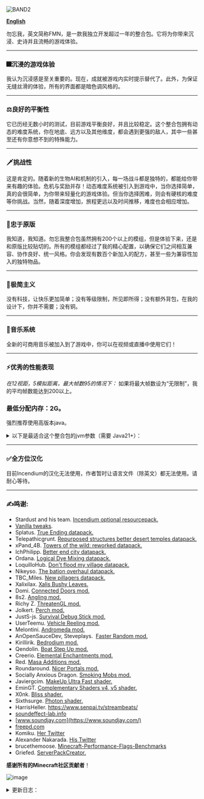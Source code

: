 
![BAND2](https://github.com/Rad586/Forget-Me-Not/assets/99306685/4bf45780-aa77-40ee-a769-95897a52e8e5)

[**English**](./README.md)

勿忘我，英文简称FMN，是一款我独立开发超过一年的整合包。它将为你带来沉浸、史诗并且流畅的游戏体验。

***
### **🎆沉浸的游戏体验**
我认为沉浸感是至关重要的。现在，成就被游戏内实时提示替代了。此外，为保证无缝丝滑的体验，所有的界面都是暗色调风格的。

***
### **⚖良好的平衡性**
它已历经无数小时的测试，目前游戏平衡良好，并且比较稳定。这个整合包拥有动态的难度系统，你在地底、远方以及其他维度，都会遇到更强的敌人，其中一些甚至还有你意想不到的特殊能力。

***
### **🗡挑战性**
这是肯定的。随着新的生物AI和机制的引入，每一场战斗都是独特的，都能给你带来有趣的体验。危机与奖励并存！动态难度系统被引入到游戏中，当你选择简单，真的会很简单，为你带来轻量化的游戏体验。但当你选择困难，则会有硬核的难度等你挑战。当然，随着深度增加，旅程更远以及时间推移，难度也会相应增加。

***
### **🌿忠于原版**
我知道，我知道。勿忘我整合包虽然拥有200个以上的模组，但是体验下来，还是和原版比较贴切的。所有的模组都经过了我的精心配置，以确保它们之间相互兼容、协作良好、统一风格。你会发现有数百个新加入的配方，甚至一些为兼容性加入的独特物品。

***
### **🎨极简主义**
没有科技，让快乐更加简单；没有等级限制，所见即所得；没有额外背包，在我的设计下，你并不需要；没有铜。

***
### **🎵音乐系统**
全新的可商用音乐被加入到了游戏中，你可以在视频或直播中使用它们！

***
### **⚡优秀的性能表现**
_在12视距，5模拟距离，最大帧数95的情况下：_
如果将最大帧数设为“无限制”，我的平均帧数能达到200以上。

### **最低分配内存：2G。**

强烈推荐使用高版本java。
<details>
<summary>以下是最适合这个整合包的jvm参数（需要 Java21+）：</summary>
**默认分配6G，你可以根据需要自行修改xms和xmx的数值**。

`-Xms6G -Xmx6G -XX:+UnlockExperimentalVMOptions -XX:+UseShenandoahGC -XX:AllocatePrefetchStyle=1 -XX:ShenandoahGuaranteedGCInterval=1000000 -XX:+SegmentedCodeCache -XX:ReservedCodeCacheSize=188m -XX:NonProfiledCodeHeapSize=80m -XX:ProfiledCodeHeapSize=96m -XX:NonNMethodCodeHeapSize=12m -XX:MetaspaceSize=320m -XX:+AlwaysActAsServerClassMachine -XX:+AlwaysPreTouch -XX:+PerfDisableSharedMem -XX:+UseNUMA -XX:+UseNewLongLShift -XX:+UseVectorCmov -XX:+UseFastStosb -XX:-DontCompileHugeMethods -XX:+UseCompressedOops -XX:+UseCompressedClassPointers -XX:+UseLargePages -XX:+UseFastUnorderedTimeStamps -XX:+UseCriticalJavaThreadPriority`
</details>

***
### **✅全方位汉化**
目前Incendium的汉化无法使用，作者暂时让语言文件（除英文）都无法使用。请耐心等待。

***
### **✍鸣谢**: 
* Stardust and his team. [Incendium optional resourcepack.](https://modrinth.com/resourcepack/incendium-optional-resourcepack)
* [Vanilla tweaks](https://vanillatweaks.net/). 
* Splatus. [True Ending datapack.](https://modrinth.com/datapack/true-ending)
* Telepathicgrunt. [Repurposed structures better desert temples datapack.](https://modrinth.com/datapack/repurposed-structures-better-desert-temples-compat)
* xPand_4B. [Towers of the wild: reworked datapack.](https://modrinth.com/datapack/towers-of-the-wild-reworked)
* IchPhilipp. [Better end city datapack.](https://www.planetminecraft.com/data-pack/better-end-city-by-ichphilipp/)
* Ordana. [Logical Dye Mixing datapack.](https://modrinth.com/datapack/logical-dye-mixing)
* LoquilloHub. [Don't flood my village datapack.](https://modrinth.com/datapack/dfmv)
* Nikeyso. [The bation overhaul datapack.](https://modrinth.com/datapack/the-bastion-overhaul)
* TBC_Miles. [New pillagers datapack.](https://www.planetminecraft.com/data-pack/new-pillagers-better-structures/)
* Xalixilax. [Xalis Bushy Leaves.](https://modrinth.com/resourcepack/xalis-bushy-leaves)
* Domi. [Connected Doors mod.](https://modrinth.com/mod/connected-doors)
* 8s2. [Angling mod.](https://modrinth.com/mod/angling)
* Richy Z. [ThreatenGL mod.](https://github.com/Numelon-Softworks/ThreatenGL)
* Jolkert. [Perch mod. ](https://modrinth.com/mod/perch/version/1.0.0-1.19.2)
* JustS-js. [Survival Debug Stick mod.](https://modrinth.com/mod/survival-debug-stick)
* UserTeemu. [Vehicle Reeling mod.](https://modrinth.com/mod/vehicle-reeling/versions)
* Melontini. [Andromeda mod.](https://modrinth.com/mod/andromeda)
* AnOpenSauceDev, Steveplays.  [Faster Random mod.](https://modrinth.com/mod/faster-random)
* Kirillirik. [Bedrodium mod.](https://modrinth.com/mod/bedrodium)
* Qendolin. [Boat Step Up mod.](https://modrinth.com/mod/boatstepup)
* Creerio. [Elemental Enchantments mod.](https://modrinth.com/mod/elemental-enchantments)
* Red. [Masa Additions mod.](https://modrinth.com/mod/masaadditions)
* Roundaround. [Nicer Portals mod.](https://modrinth.com/mod/nicer-portals)
* Socially Anxious Dragon. [Smoking Mobs mod.](https://modrinth.com/mod/smoking_mobs)
* Javiergcim. [MakeUp Ultra Fast shader.](https://modrinth.com/shader/makeup-ultra-fast-shaders)
* EminGT. [Complementary Shaders v4, v5 shader.](https://modrinth.com/shader/complementary-unbound)
* X0nk. [Bliss shader.](https://modrinth.com/shader/bliss-shader)
* Sixthsurge. [Photon shader.](https://github.com/sixthsurge/photon?tab=MIT-1-ov-file)
* HarrisHeller. https://www.senpai.tv/streambeats/
* [soundeffect-lab.info](https://soundeffect-lab.info/)
* [www.soundjay.com](https://www.soundjay.com/)
* [freepd.com](https://freepd.com/)
* Komiku. [Her Twitter](https://twitter.com/RrrrroseAzerty)
* Alexander Nakarada. [His Twitter](https://twitter.com/thenakarada)
* brucethemoose. [Minecraft-Performance-Flags-Benchmarks](https://github.com/brucethemoose/Minecraft-Performance-Flags-Benchmarks)
* Griefed. [ServerPackCreator.](https://serverpackcreator.de/#/)

**感谢所有的Minecraft社区贡献者**！

![image](https://github.com/Rad586/Forget-Me-Not/assets/99306685/899561d2-07aa-4f2c-b20b-2034f9f81c56)

<details>
<summary>更新日志：</summary>


## **2.9.0hf2**
  - 修复了魔法的伤害计算（kjs）。
  - 修复了半心保护特性（kjs）。
  - 修复了放生鱼特性（kjs）。
  - 修复了节流函数被时间命令扰乱的问题（kjs）。
  - 提升了敌对生物的生成时间间隔。
  - 新增了 Better Block Sounds。

## **2.9.0hf**
  - 修复了怪物骑士的骑士生成（kjs）。
  - 进化后的怪物会保留其主手武器，并且能用弓了（kjs）。
  - 删除了 Auditory，因为它会导致崩溃。

## **2.9.0**
  - 借由原版的附魔书实现了魔法系统（kjs）。手持附魔书右键，消耗经验，释放魔法！
  - 新增了流星特性（kjs）。流星会在晚上小概率生成，它们从天而降，在落地时，会生成矿物，但也有可能会带来一些小麻烦。
  - 修复并改进了温度系统（kjs）。
  - 修复了血月事件的超时设计（kjs）。
  - 优化了实体生成尝试。
  - 优化了实体受伤/死亡/生成的脚本（kjs）。
  - 末影龙被击杀后，可能生成骑着其他怪物的怪物（kjs）！
  - 玩家死亡时，会吸引附近怪物到你的死亡点守尸（kjs）。
  - 投掷物的动量现在与投掷者的动量挂钩（kjs）. 灵感来自 1.21。
  - 暂时移除了“移动矿石”特性（kjs），因为 bug 有点多。
  - 用更聪明的办法实现了“末影之眼发光”特性（kjs）。
  - 修复了虫子的材质。
  - 大幅延长了提示的显示时间（kjs）。
  - 为橡树树苗增加了提示。
  - 新增了 EntityJS 及其前置。
  - 更新了 ImmediatelyFast。
  - 更新了 Servercore。
  - 更新了 ThreatenGL。
  - 更新了 EMI。

## **2.8.0 hf**
  - 禁用了树叶的随机刻（kjs）。不影响树叶腐烂。
  - 现在更多生物可以用拴绳拴住了。新增了 fish on a leash 模组。
  - 门现在能造成更多击退、
  - 被蠹虫击中将对你的主手物品造成损伤（kjs）。
  - 骷髅不再以岩浆怪为目标。
  - 苔藓地毯现在可以被其他方块替代。
  - 用户交互截面尺寸默认为 4，因为设计如此。

## **2.8.0**
  - 新增群系温度系统（kjs），当然也包括下界群系。
  - 怪物现在能通过击杀史莱姆/岩浆怪/村民/玩家来进化自身（kjs）。
  - 地下可能生成会移动的“矿石”（kjs）！
  - 用更加性能友好的方式实现了部分建筑的挖掘疲劳效果（kjs）.
  - 感谢 epic dungeons 模组带来的新地牢！
  - 新附魔：深渊诅咒（kjs）！它将根据你护甲上的诅咒种类提升伤害！
  - 发射器可以使用末影珍珠了（kjs）.
  - 感谢新版 andromeda 模组带来的工具提示动画！
  - 修复了 takes a pillage 相关崩溃。
  - 禁用了峡谷生成。
  - 降低了美西螈生成率，提升性能。
  - 用钗的灾厄村民现在只能固定格挡 7 点伤害。
  - 让所有自定义的“非常稀有”等级的附魔无法交易获取（kjs）。
  - 食用发光浆果能够触发发光受击效果了（kjs）。
  - 现在连锁闪电附魔与横扫之刃不兼容了（kjs）。
  - 修复了洞穴中生成猪的问题（拼写错误导致）。
  - 提升了深板岩钻石矿可能的额外掉落量。
  - 将常量声明移动到了对应的模块里（kjs）。
  - 恢复了长按攻击设定。
  - 把洞穴迷雾的颜色改成了黑色。
  - 新增了 waxable coral。
  - 更新了 e4mc。
  - 更新了 faster random。
  - 更新了 emi。

## **2.7.1**
  - 新增了 threadengl，见 2.7.0。
  - 修复了地下城装备附魔的崩溃。
  - 用 this is what u need 替代了 show me what you got，预防可能的崩溃。
  - 修复了轮子配方。
  - 实现了 up we go 模组的内容，烟花现在能给实体提供升力了（kjs）。
  - 改变了高亮流浪商人的方式(kjs).
  - 优化了 kjs 代码里的代码生成。
  - 新增了 beautiful tnts。
  - 更新了 bad optimizations。
  - 更新了 immediately fast。
  - 更新了 furnace boost。
  - 更新了 appleskin。
  - 更新了 farmers delight。
  - 更新了 servercore。
  - 更新了 fabric language kotlin。
  - 更新了 boat break fix。
  - 更新了 emi。

## **2.7.0**
  - 酿造系统大升级！新增了66种药水及其合成配方（kjs）！小心，女巫也可能会投掷这些新药水！（kjs）!
  - 更多，更多附魔！新增了28个新附魔（kjs）！有的诅咒有时能发挥正面作用。
  - 劫掠者，卫道士，猪灵，猪灵蛮兵现在能使用不同武器，发挥其特长了（kjs）！
  - （还没有加，cf不通过）新增了 threatengl，为客户端带来了帧数的飞跃。
  - 感谢 options profile 模组带来的配置预设功能！
  - 重构了两次 js 代码，现在性能比以前还要更好（kjs）。
  - 重新构想并改进了战斗体验。现在你的攻击速度更快（牺牲了一些攻击力），并且能够无前摇地造成伤害。此外，你不再能“长按攻击”了。
  - 新增了 icterine。尽管我禁用了几乎全部成就，仍然留下了一些来保证 incendium 正常运作。
  - 新增了 geckolib armor compat。我也不懂这个能不能提升性能...
  - 回调了 tectonic 的地形高度修改。
  - 新物品：免死金牌（kjs）！这是一个下界版的不死图腾。你可以用金块合成它！
  - 不是新武器（上次忘说了）：吹雪！这是一把武士刀，可以通过潜行、疾跑、空中三种状态，组合剑技！由流浪者掉落。
  - 新武器：流火！这是一把杖形武器，能够生成并号令火球，发动致命的攻击！潜行右键可以将小火球合并，召唤大火球攻击敌人；普通右键可以号令单个火球攻击敌人！由尸壳掉落。
  - 新物品：恶魔之心！它能够复活你...吗？由凋灵骷髅或凋灵掉落！
  - 修复了原版 bug：现在末地→主世界的传送不会重置除了末地环境效果的药水效果了（kjs）。
  - 修复了原版 bug：玩家重新连接不会再重置药水效果的倍率了（kjs）。
  - 尝试修复了玩家血量为 NaN 的 bug（kjs）。
  - 不知道谁忘记给黄金钥匙和虚空钥匙加配方了。我保证它们现在能合成了。
  - 用 andromeda 里的神秘袋代替了神秘包裹。现在它可以到处丢了。
  - 用 andromeda 的解除骑乘特性代替了 kjs 里的实现。
  - 实现了一些苦力怕机制（kjs）, 开启了生物破坏游戏规则，移除了 health blast。
  - 用普通骷髅头颅替换了下界哨站的凋零骷髅头颅。
  - 重新配置了 terralith 的地下建筑的战利品表，顺手干掉了铜矿。
  - 溺尸可以在洞穴的水坑里生成了。
  - 你有可能遭遇幻术师伪装的劫掠者！这个劫掠者有点可疑（kjs）...
  - 每击杀玩家三次，末影龙都会恢复其最大生命值的50%。末影龙，我是来谈条件的...等等，啥？！
  - 将末影龙的伤害提升了约30%，桀桀桀~
  - 被末影龙击杀将减少你总计1点生命上限（kjs）。
  - 修复了末影龙最后一击时血量为 null 的问题（kjs）。
  - 末影之眼在掉落时会发光了(kjs)。
  - 移除了 无史莱姆块摔落伤害特性（kjs）。
  - 实现了物品掉落的腾空效果，移除了 droplight 及其附属（kjs）。
  - 更新了汉化。
  - 把 options.txt 移动到了 kubejs/config 文件夹里，防止覆盖用户配置（kjs）。
  - 现在红色下界砖及其变种将掉落普通下界砖，除非用精准采集。
  - 如果掉落虚空，你将会以6颗心为代价，传送回地表。
  - 通过预加载下界和末地，防止了首次进入的卡顿（kjs）。
  - 你现在不会出生在山地了。
  - 移除了 entity culling。
  - 移除了 nullscape。
  - 移除了 spoorn bounty mobs。
  - 移除了 spark。我也不知道自己为什么会忘记删...
  - 移除了 arrow entity loop drop。
  - 移除了 remove kjs default lang。
  - 新增了 morejs。
  - 新增了 stoneworks。
  - 新增了 texels paintings。
  - 新增了 show me what you got。
  - 重新加入了 fuel info。
  - 更新了 modernfix。
  - 更新了 immediately fast。
  - 更新了 faster random。
  - 更新了 bad optimizations。
  - 更新了 kubejs。
  - 更新了 emi。
  - 更新了 fancy menu。
  - 更新了 fabrication。

## **2.5.0**
  - 感谢 mobtimizations 带来的生物 AI 优化！
  - 感谢 nullscape 带来的末地群系更新！此外，优化了末地重力的实现（kjs）！
  - 优化了世界生成。一开始可能有点小卡（因为加载太快了），但很快会恢复正常。将区块构建线程限制至 2，减少了卡顿。简而言之：更少的群系细节，更快的世界生成。
  - 更新了 faster random。世界生成应该会快很多。旧存档的世界生成可能会有一些不连续。
  - 重写了脚本。有的运行速度得到了飞跃，有的可读性大大提升（kjs）。
  - 革新了附魔系统。铁砧的等级上限被锁定在了 50，但你不会再获得诅咒惩罚了。
  - 更广阔的地貌！
  - Progressive bosses 的功能已经被 be style wither 和 true ending 取代了。享受头目战吧！
  - 现在你可以切换开关自动拾取功能了！功能虽小，但大大提升了实用性。
  - 对一些群系的地物进行了去重，现在世界生成会更快更连续。
  - 修复了末地→主世界的传送触发死亡惩罚机制的问题（kjs）。
  - 特定怪物的攻击可能给予你负面效果！现在这些生物更有“个性”了！
  - 修复了时间命令扰乱血月事件的问题（kjs）。
  - 有发光效果时，受击将使吸引周围怪物的仇恨（kjs）。
  - 减少了破碎的热带草原和黑森林群系生成时造成的卡顿。
  - 用 async locator 代替了 structure essentials。
  - 优化了 servercore 的配置文件，减少了卡顿。
  - 稍微优化了猪灵的 AI。
  - 苦力怕在爆炸时可能产生药水效果云（kjs）。
  - 灾厄村民现在可能射击烟花火箭，甚至吹奏他们的山羊角（kjs）！
  - 感谢 flower patch 使花朵能像蜡烛一样放置！此外，这些花丛能够在世界中生成！
  - 感谢 swampier swamps 带来的更好的沼泽！此外，就像新版本的游戏那样，能发射带毒箭矢的骷髅也会在沼泽中生成！
  - 现在整合包不与小地图类模组冲突了（kjs）。
  - 感谢 totw modded 和我自己带来的指路石高塔变种！我懒得把我做的变种单独发一个数据包，你可以随便用就是了。
  - 感谢 hopo better ruined portals 带来的新结构！有一些结构本来是生成在地下的，但我把他们整上来了。此外，我还对它们做了一些平衡性调整。
  - 新的交通方式：拉车！你可以自己拉，也可以用马来拉！
  - 新的交通方式：滑翔之羽（kjs）！它将为你带来短暂的滑翔能力！
  - 现在你无法破坏被守护的容器了（但你仍然可以炸开，或用漏斗偷掉）。
  - 你现在无法在水中使用末影珍珠了（kjs）！
  - 鹦鹉现在不会在你跳跃时下肩！此外，如果你肩上有鹦鹉，你不会再受到摔落伤害（kjs）！新增了 perge 模组。
  - 现在你可以在生存模式合成并使用调试棒了（功能有限）！新增了 survival debug stick 模组。
  - 感谢群星模组带来的微存储功能！现在你可以像老版本那样，在合成栏存放物品！
  - 感谢 backported wolves 为我们带来新版本的变种狼！
  - 现在你最多同时拥有三只狼（kjs）。
  - 用于击杀生物的箭矢将会掉落自身。新增了 arrow entity loot drop 模组。
  - 传送门遗迹的箱子有小概率生成被诅咒的盔甲！小心，这些“生物”（或者说盔甲？）来自下界，能够破坏方块！
  - 现在你能够在无支撑方块的情况下放置梯子！新增了 lengthy ladders 模组。
  - 现在你可以通过潜行来伤害村民警卫。此外，攻击铁傀儡和村民需要潜行了（kjs）。
  - 新增了 vehicle reeling 模组。
  - 通过某种天才的方式实现了火把附火攻击。移除了 torch hit。
  - 修复了宠物驯服后生命不满的问题（kjs）。
  - 修复了 living things 模组的战利品表。
  - 修复了苦力怕爆炸给予无限假虚弱效果的问题（kjs）。
  - 船或矿车内的生物受到玩家攻击时会下船（kjs）。
  - 水下受击将降低玩家氧气值（kjs）。
  - 每 6 天，玩家都可以豁免一次致命伤害（kjs）。
  - 被驯服的实体现在不会死于“部分”伤害（kjs）。
  - 现在村民交易不会重置了，但注意，他们的交易不会随工作站改变而重置！此外，平衡了村民交易。
  - 使用“对应”工具攻击铁傀儡或雪傀儡将造成额外伤害（kjs）。
  - 着火时举盾将减少其耐久（kjs）。
  - 禁用了高压苦力怕生成。
  - 消灭了悦灵（性能原因）。
  - 启用了群星模组的磁铁。
  - 现在玩家死亡掉落物不会消失了（kjs）。
  - 实现了手动下船（kjs）。 移除了 this boat is mine。
  - 实现了睡眠增益（kjs）。 移除了 bed benefits。
  - 将牛奶桶的最大堆叠数量设为了 4.
  - 现在史莱姆块将完全防止摔落伤害（kjs）!
  - 现在右键追溯指南针和钟会有提示了（kjs）。
  - 禁用了村民跟随绿宝石的特性（性能原因）。
  - 移除了 combat enchantments（性能原因）。
  - 一些动物不再会消失了，享受农耕吧！
  - 改变了一些结构的盐和散布类型。
  - 消灭了村民航船和灾厄村民的丛林哨站的铜。
  - 纠正了脚本中的拼写错误（“dialouge”）（kjs）。
  - 整理分类了服务端脚本（kjs）。
  - 为刷怪笼和调试棒添加了提示（kjs）。
  - 新增了 kubejs additions。
  - 其他我忘记或懒得列出的细节。
  - 移除了 environmental creepers，它的功能已经在 majrusz's difficulty 中实现了。
  - 移除了 dragon fight，它会在龙战中途导致崩溃。
  - 移除了 glow inc sac，它的功能已经在 unaverage tweaks 中实现了。
  - 移除了 custom speed，它偶尔会导致崩溃。
  - 更新了 tectonic。
  - 更新了 andromeda。
  - 更新了 unaverage tweaks。
  - 更新了 fabrication。
  - 更新了 modernfix。
  - 更新了 immediately fast。
  - 更新了 bad optimizations。
  - 更新了 emi x2。
  - 更新了 fancymenu x3。
  - 更新了前置：fabric language kotlin, architectury, cupboard, konkrete 和 rhino。
  - 更新了 fabric loader。

## **2.3.0**
  - 怪物们的反击！掠夺者现在可能使用一次性的烟花攻击；怪物们可能成群出现；苦力怕拥有一定的爆炸抗性并可能携带负面效果；唤魔者可能使用他们的不死图腾；如果你击杀太多亡灵生物，怪物军团将会为它们报仇；击杀末影龙后，部分怪物将更加难缠。加入了 majruszs difficulty。
  - 很多很多方块现在拥有“粗糙度”和“弹性”的设定，虽然这项改变很难察觉，但能让你的探索更加有趣！
  - 感谢 majruszs enchantments 带来的新附魔！
  - 通过 kubejs 实现了“有限的生命”的特性。移除了 limited lives。
  - 修复了与超级血月相关的东西。
  - 抹除了发光鱿鱼。用荧石粉，而不是发光墨囊！
  - 现在会有更多与下界合金相关的东西出现在下界的宝箱里。
  - 削弱了龙装备。
  - 禁用了灵魂吞噬者以及爆炸附魔。
  - 为豹猫，青蛙，悦灵，蜜蜂和狐狸新增了战利品。
  - 略微提升了宝箱怪的出现概率。
  - 新增了游戏载入界面的转场效果。
  - 为铁砧的小提示添加了文字描述。
  - 为首次击杀铁傀儡，以及左键指路石新增了提示。
  - 禁用了劫掠兽死亡动画（兼容性原因）。
  - 修复了试验假人物品名未翻译的问题。
  - 更新了 modernfix。
  - 更新了 emi。
  - 更新了 fancymenu x2。
  - 更新了 fmndis。

## **2.2.1**
//一些关键的修复。
  - 修复了一个与 takes a pillage 相关的崩溃。
  - 服务端现在能正常使用了。
  - 修复了与 end island enderman 相关的格式错误。
  - 一些减少卡顿的优化。
  - 重新加入了 bad optimizations。
  - 略微优化了启动时脚本。
  - 修复了游戏不使用系统语言的问题。
  - 更新了 fancymenu，应该修复了很多小的UI问题，同时更新了所有自定义UI来适应新版本。
  - 改变了物品拾取提示的触发条件。
  - 禁用了玻璃瓶投掷。
  - 加入了 seamless loading screen。
  - 为首个被破坏的木头加入了提示。
  - 暂时移除了 progressive bosses（兼容原因）。
  - 重新加入了 universal enchants。
  - 禁用了蜘蛛护甲套装。
  - 减少了树叶掉落物。
  - 死亡掉落物品现在会发光。
  - 移除了 custom splash screen。
  - 移除了 remove reload screen。

## **2.2.0**
//最后，高速区块加载与稳定高帧达成了和解。
  - 修复了一个与地下城护甲相关的崩溃。
  - 修复了一个与村民交易配置相关的崩溃。
  - 提升了区块加载速度。
  - 为了更高的效率，用 stutter fix 取代了 smooth boot。
  - 脚本优化。
  - 为了更好的性能，禁用了树叶缓速。
  - 移除了 FMNS（泰拉瑞亚史莱姆）。我受不了那些古怪的碰撞箱了。
  - 为了更好的性能，禁用了水中气泡柱和熔岩飞溅效果。
  - 引入了等级来削弱经验修补附魔。
  - 提升了困难难度下，僵尸与骷髅的伤害，以及苦力怕的生命值。
  - 降低了在小型飞艇中获得钻石的概率。
  - 减少了制作追溯珍珠所需的末影珍珠。
  - 僵尸村民得到了强化。
  - 现在你能够用滚轮选定收纳袋的物品了。新增了 bundle scroll。
  - 你现在能够将鱼放回水中了！
  - 改进了山脉生成！更新了 tectonic。
  - 加入了提示音，以及载入提示。
  - 改变了大型建筑的密码值和异种建筑间隔，它们现在（应该）不会和中型建筑生成在一块了。
  - 加入了 presence footsteps。禁用了 auditory 的方块音效。挺酷的。
  - 副手位盾牌在不使用时将自动隐藏。加入了 shield disruptor。
  - 改进了前进（或后退）和跳跃镜头。加入了 camera overhaul。
  - 改变了追溯指南针的给予时机。
  - 修复了工具的选择与使用音效。
  - 改进了穿刺附魔的描述。
  - 修复了箱子提示。
  - 为红石矿石和火把新增了提示。
  - 移除了水下粒子。
  - 提升了雨的透明度。
  - 为了兼容性，移除了 universal enchants。
  - 为了更好的性能，用 wolves with armor 替代了 armorful。
  - 为了更好的性能，移除了 tumbleweed。
  - 不会有怪物生成在空岛上了。享受风景吧。
  - 移除了 mes。
  - 移除了 fish on leash。
  - 更新了 emi x2。
  - 更新了 fabrication。
  - 更新了 harvest with ease。
  - 更新了 enchant tweaker。

## **2.1.2**
  - 为环境音效添加了音调变种！ 
  - 新的灾厄村民！加入了 takes a pillage。
  - 大改了追溯珍珠，现在它用起来舒服多了。
  - 更好的末地龙战！加入了 true ending 数据包。
  - 革新了饥饿值生命回复系统，就和 combat test 里的一样！加入了 good oi' regen。
  - 新的海上结构供你探索！加入了 dungeons arise seven seas。
  - 末地建筑现在不会再生成在主岛上了。
  - 在脚本中用玩家进度代替了持久数据，应该能避免死亡重置的问题了。
  - 袭击中的灾厄村民可能会穿着护甲。用 armorful 代替了 wolves with armor。
  - 新的史莱姆机制与动画。加入了 luna slimes。
  - 禁用了紫水晶生长。紫水晶应该是稀缺资源，而不是可大量刷取的玩意儿。
  - 修复了玩家的起始脚本在服务端运行的问题。
  - 移除了铁傀儡和狼的自然回血。
  - 写了个玩家进度清除器，防止玩家数据里存太多东西。
  - 再也不用担心一次破坏太多方块！加入了 relaxed instabreak，当然还有关于它的小贴士。
  - 20 以上的生命值现在合到一条展示。加入了 colorful hearts。
  - 加入了风滚草！
  - 加入了新的末地结构。
  - 把自定义村民交易带回来了。
  - 降低了袭击者的跟随半径。
  - 大幅减少了箱子中出现的石英。
  - 更好的史莱姆攻击效果。
  - 修复了关于末影龙的提示。
  - 新增了：黑曜石、草、马、羊驼、狼和紫水晶母岩的提示。
  - 物理模组的彩蛋特性现在已经无法触发了。很多人误触按键，按钮乱飞，现在再也不会了。
  - 你不会再出生在海洋群系中了。
  - 禁用了一些环境音效，还有守卫者的诅咒音效（很吵）。
  - 加入了 bad optimizations，应该能带来一些性能提升。
  - 加入了 unaverage tweaks。
  - 加入了随机化默认烟花。新年快乐！
  - 更新了 andromeda x2。
  - 更新了 modernfix x2。
  - 更新了 emi。
  - 更新了 fabrication x3。
  - 更新了 go fish。
  - 移除了 piglin safety（功能重复）。
  - 移除了 better hidden chat（不再需要）。
  - 移除了 eldritch mobs（导致 bug）。
  - 移除了 spark，这个模组仅用于测试。

## **2.1.1**
  - 修复了船和矿车无法使用的问题。
  - 亡灵诅咒现在与黑暗诅咒不兼容。
  - 金钥匙可以被烧炼回收成金锭了。
  - 为金钥匙和兔子皮添加了游戏内提示。
  - 将工作台的工具提示换成了游戏内提示。

## **2.1.0**
  - 将指南替换为了游戏内的实时提示。
  - 通过 kubejs 实现了游戏后台的一堆东西。移除了 FTB 任务及其依赖。这花了一些时间，但值得。
  - 重新加入了原版音乐！一共 43 首！
  - 为锻造台、铁砧、工作台和祛魔台添加了提示按钮。
  - 修复了一处稀有的，因末影珍珠导致的崩溃。
  - 修复了一个经验复制手段。小心束魂附魔和绑定诅咒的组合！
  - 附近有怪物时，你无法打开箱子！但是你可以使用金钥匙强行打开它们。
  - 僵尸现在能够拾起或生成时自带物品并投掷它们！它们也许不太聪明，但总会有办法的。
  - 为工作台和附魔台添加了工具提示。
  - 降低了从猪灵蛮兵掉落特殊装备的概率。
  - 提高了骷髅的伤害。*狙击手就位*
  - 重新绘制了染料的贴图，现在看起来更贴合原版了。
  - 为难度选择界面添加了提示。
  - 为首次重生，首次破坏石头，首次破坏深层铁矿石，首次进食，首次拾起灵魂之星，首次攻击僵尸，首次攻击骷髅，首次攻击苦力怕，首次攻击史莱姆（或岩浆怪），首次攻击村民警卫等等事件添加了提示。在游戏里试试就知道了。
  - 恶魂死亡爆炸，同时配备了新的死亡动画。好玩，哈哈。
  - 大幅加强了成年僵尸村民，但小僵尸村民不会主动攻击你。此外，还降低了村民被感染为僵尸村民的概率。
  - 降低了守卫者移动速度。
  - 移除了高山群系中的部分地表铁矿石。
  - 修复了橡木船名字。世界上只有一种船。
  - 修复了物品展示框的显示问题。不知道为啥我把它关掉了。
  - 附魔金羽毛可能出现在高塔的箱子里了。
  - 降低了床的爆炸强度。
  - 削弱了手斧。
  - 移除了 llama steeds，它的功能在 tweakeroo 中已经被实现了。
  - 移除了失落城镇建筑的氧化铜装饰建筑。
  - 更新了 andromeda x2。
  - 更新了 waystone。
  - 更新了 fabricatio。
  - 更新了 fabric api。

## **2.0.0**
  - Boss 音乐和 credit 界面音乐回归！ 
  - 降低了末影龙自然回血以及龙息攻击频率。
  - 将进化附魔的等级上限设置为了Ⅱ。
  - 修复了下界合金巨锤和长枪的升级配方。
  - 修复了灵魂之星分解配方。
  - 再次消灭了最后的一点铜矿。
  - 降低了末地外岛变种末影人的追踪半径。
  - 更新了 MakeUp shader，不会在特定月相出现黑屏了。
  - 现在禁用了世界地图、小地图模组。很多人用它们传送作弊。
  - 一些游戏规则优化。
  - 更新了 recipe essentials。
  - 更新了 EMI x2。
  - 更新了 Harvest with ease。
  - 更新了 fabication。
  - 更新了 BOMD。
  - 更新了 modernfix。

## **2.0.0b**
//欢迎来到一个全新的，充满生机的世界，留下更多美好的回忆吧。
  - 更壮丽的地形生成与自然音效。
  - 更多建筑以及更优的建筑生成。
  - 游戏的版本由 1182 迁移到了 1192。
  - 更优的性能。
  - 更好的平衡。
  - 更少的模组。

## **1.3.3**
  - 添加了新的音乐！它们都来自于 Komiku，一位非常棒的艺术家！
  - 为指南添加了翻译键。一本指南，多种语言！
  - 大改了默认的物品附魔。
  - 更新了附魔组别。
  - 新增了 audio engine tweak。这应该能够修复与声音池相关的 bug。
  - 禁用了村民警卫的副手物品。这应该能修复那些少见的大卡顿。
  - 远程攻击现在能够无视无敌帧。多重射击现在与无限，力量与虚空射击不兼容了。远程怪物现在更强了。
  - 更长的死亡物品消失事件（20 分钟）。
  - 清理了一些 kubejs 的代码。
  - 更新了地下城武器模组的武器描述。
  - 禁用了漂浮射击。有漂浮射击Ⅲ后，你可以到处乱飞。
  - 降低了度过超级血月所需的击杀数。
  - 新增了 bastion overhaul。
  - 常规指路石高塔的梯子现在直通塔顶。
  - 幻翼现在无法穿过方块了。
  - 用深层金矿石代替了沙漠海底神殿变种里的粗金块。
  - 减小了下界矿石的生成规模。下界挖矿的收益太高了。
  - 破坏你自己的指路石现在只会掉落一个灵魂之星了。但第一次破坏会返还两个。
  - 将不死族海盗船的海豚骑士换成了守卫者骑士。
  - 新增了 no more underwater dismount。现在真的会有守卫者骑士了。
  - Shiraz palace 中的怪物不会再掉落护甲了，且其中的凋零骷髅被替换为了普通骷髅，它们现在持有带冲击附魔的弓。
  - 禁用了零重力附魔。
  - 降低了主世界陆地海底神殿变种的生成率。
  - 焦黑矿井现在生成于雪原群系中。
  - 指路石现在永远只会消耗 1 级经验。
  - 降低了流毒嵬中，灼炎僵尸的生成权重和数量。降低了灼炎僵尸的跟随距离。
  - 降低了灾厄村民的跟随距离。
  - 移除了去强制加载的操作。
  - 移除了 FMND。将它的维度提取成了一个数据包。
  - 附魔台现在不需要书来合成了。没有书，这就是百分百的魔法。
  - 将投射物的可视距离改为 80，它们现在不会在低模拟距离下看起来有问题了。
  - 移除了 seperated leaves。它让丛林里的小灌木秃顶了。
  - 提升了 fmn tweaks 的载入优先级。
  - 清理了自定义和汉化包内的文件，也许提升了启动速度。
  - 降低了刷怪笼检测半径，略微提升了性能。
  - 可投掷的碗和荧石粉。
  - 让地下城武器和护甲的描述更暗，提升可读性。
  - 将起始信息的通知消息转移到了动作栏上。
  - 将月相事件的通知消息转移到了动作栏上。
  - 移除了 aquatictorches。

## **1.3.2**
  - 修复了袭击中的巨大卡顿。禁用了唤魔者和卫道士的死亡动画。
  - 提升了最低受到摔落伤害的高度。新增了 minfalldistance。
  - 修复了沙层材质。更新了 FMNIW。
  - 修复了一个刷经验的方法。禁用了灵魂水晶拆解。
  - 汉化了旅行者地图。
  - 右键钟来高亮袭击者十分钟。
  - 将 ice tower 和 castle 的铜块换成了各种海晶石块。
  - 铁傀儡和猫现在能够行走在细雪上（听起来有点怪），且免疫寒冷伤害。
  - 禁用了鲨鱼和鲸鱼生成。我们不需要这些在水下疯狂自转的大块头。
  - 增加了卫道士的移动速度。
  - 调整了寒冷群系的战利品表。
  - 削弱了地下城护甲的速度加成。削弱了雪之护甲套装。
  - 禁用了莽撞附魔。前期太冲，后期太强。
  - 减少了死亡物品扩散半径。现在你不会满地爆物品了。
  - 减少了 shiraz palace 和 scorched mines 的战利品。
  - 防止玩家误伤村民守卫（你仍然可以用打火石激怒他们）。不过你不会想和他们干架的，相信我。
  - 玩家现在在死亡时会掉落更多经验。
  - 现在饥饿的消耗速度都和普通模式下一样了。
  - 将指路石传送等级消耗上限设置为 2。
  - 削弱了咯笑扫帚。禁用了咯笑扫帚的合成配方。
  - 调整了铁砧回收配方。
  - 作物堆叠上限上升到了 72。
  - 移除了钻石的堆叠限制。
  - 提升了村民守卫护甲的耐久度。
  - 禁用了 desert ruin 的生成。
  - 降低了仙人掌果生成率。
  - 移除了 terralith 建筑中的铜。
  - 更新了黄金羽毛的效果。现在会有一个小小的抬升了！
  - 延长了收纳袋消失时间。
  - 为之前新增的动物修改了死亡动画。
  - 移除了沙层战利品表。
  - 移除了重装兵的皮革掉落。
  - 更新了 modernfix。
  - 移除了日志中的配方错误信息。
  - 更新了 structure essentials。
  - 为提升载入速度，清理了一些不被使用的材质。更新了 FMN animals。更新了 FMND。
  - 更新了 FTB Quests。
  - 移除了 whereisit。我不认为加了那么多新物品。
  - 移除了 fabric shield lib。

## **1.3.1**
//亡羊补牢，为时不晚。
  - 更新了群系标签，提升了兼容性。
  - 回滚了血条展示样式。
  - 新增了鲜血大剑和猩红王冠。猪灵蛮兵小概率掉落。
  - 调整了胡萝卜模式的增益曲线。
  - 将 immersive weathering 替换为了 FMNIW，改善了性能。
  - 新增了 Yungs Better End Island。
  - 禁用了 Andromeda 的自动作物种植，因为已经有对应模组了（性能更优）。
  - 回滚了 seperate leaves 的版本，比新版快一些些。
  - 玩家登录时移除所有强制加载区块，改善性能。
  - 修复了金粒和金锭的烧炼及熔炼回收配方。
  - 移除了日落综合症。这个机制有些问题。
  - 禁用了刷怪笼中的生物渲染，因为它与光影有冲突，还会导致破坏时短暂的卡顿。
  - 修复了按下 shift 时，铁制盔甲在锻造台中的错误摆放。调整了板甲配方。
  - 村民警卫，驯鹿，胡秃鹫，还有所有种类的羊，鸡，兔子都可以在细雪上行走，且免疫寒冷伤害了。
  - 可投掷的玻璃瓶。没人会不爱这个特性的。
  - 因为 Andromeda 模组，现在你能够用矿车采掘整个箱子（包括内容物）了。
  - 减半了末影龙的自然生命回复。
  - 降低了精英怪生成率。
  - 降低了胡秃鹫的生成权重。
  - 调整了收纳袋配方。追兔子很累。
  - 皮革靴子现在自带摔落保护Ⅰ。
  - 修复了犀牛的战利品表。
  - 降低了岩浆史莱姆的刷新率。
  - 削弱了小僵尸、小封冻僵尸、小灼炎僵尸和小尸壳。
  - 削弱了蓝色史莱姆。
  - 增加了山羊毛皮→羊毛配方。山羊现在能掉落羊肉了。
  - 冰河猎人现在可能掉落坚固登山套装中的一个装备。
  - 清除了所有配方成就。
  - 用绯红菌核代替了猩红山脉的深层红石矿石。
  - 设计了路径点创建界面的暗色界面。
  - 现在锻造台能用镐子挖了，烟熏炉能用斧头挖了。
  - 改变了附魔攻击粒子和暴击粒子。
  - 略微调整了黄金羽毛和村民警卫的头盔的材质。
  - 禁用了 bliss 的物理模组兼容。它们本来就兼容。
  - 移除了 improved stations。真的有人用过这些半砖工作站吗？
  - 移除了 YDM's weapon master。
  - 移除了 kiwi，它是用于测试的。

## **1.3.0**
//细节定成败。
//细节定成败。
  - 修复了胡萝卜模式。我一直没注意到这个问题，直到我做了一堆吃的，然后生命值上限一点没提。
  - 标签化合成。没有日志刷屏，更好的兼容性，更加合理。仍然有一些无法语法分析的配方，但这是另外一个模组的问题，相信我，它们什么影响都没有。
  - 为警卫村民定制了独特的装备！并且他们现在不会一直吃吃吃了。
  - 修改了地下城护甲的工具提示。现在它描述的是对应套装的能力。
  - 修复了部分群系的生物生成。现在那些群系不会只生成猪和史莱姆了。这是一些误拼写的ID和重复的键值导致的。抱歉！如果仍有此类问题，请向我汇报。
  - 革新了使用小刀击杀的动物掉落物。
  - 出于平衡原因，移除了 spoorn bounty weapons。
  - 修复了 100 天事件的维度锁。
  - 更新了指南。新增了“日落综合症”。
  - 禁用了 mining dimensions 模组的附魔。用 FMND 替代了 mining dimensions。
  - 修复了长时间游玩导致的受伤延迟问题，大概。
  - 修复了狼和铁傀儡的自动生命回复。
  - 新增了畜肉肉片及其配套的食用动画以适配农夫乐事。
  - 修复了 C2ME 关于矿石生成率的日志刷屏。
  - 用 nerb 替代了 no recipe book，提升了性能。
  - 禁用了紫水晶傀儡的生成。本来它会生成在针叶林里...
  - 新增了 Narrus Yeetus，移除了 rebind narrator。大概增加了启动速度。
  - 新增了 removee2jworldgen。
  - 为什么不是铁避雷针呢？
  - 用黄金羽毛替换了高塔的缓降药水。
  - 略微提高了死亡惩罚。
  - 修复了寒冰补给箱的战利品表。
  - 修改了灵魂之星的工具提示。
  - 指路石现在可以被合成了。
  - 为几乎所有生物掉落添加了"killed_by_player"的条件。
  - 无精英末影龙和凋零。
  - 禁用了僵尸投手的生成。
  - 降低了地狱中，恶魂的生命值。
  - 削弱了小僵尸疣猪兽。
  - 提高了地下城武器的出现率，降低了简单刀剑武器的出现率。
  - 管道哨兵现在可能掉落末影之眼。
  - 沙漠烈焰人现在可能掉落烈焰粉和金锭。
  - 移除了废弃矿井中的绳子战利品。
  - 移除了海盗船上的红石战利品。
  - 移除了更好的要塞中的红石战利品。
  - 将劫掠兽重新加入了劫掠事件中。
  - 蝎子现在能够生成在雨林中。
  - 为鲸鱼添加了生成消耗。
  - 拓展了可作为石头来合成的物品。
  - 降低了秃鹫和胡秃鹫的索敌距离。
  - 降低了部分水生生物的速度。
  - 起始提示。
  - 为更多生物更新了受击粒子。
  - 修复了仙人掌果的配方。
  - 禁用了 living things 和 earth to java mobs 中的血量递增。
  - 一些数不上名来的小修复。
  - 武器化的门。
  - 更新了 redirector。
  - 更新了 the impossible library。
  - 更新了 FTB teams。
  - 新增了 complementary v5 光影。
  - 新增了 Bliss 光影。

## **1.2.3**
  - 从灾厄巡逻队中移除了劫掠兽。
  - 修复了 rotten creatures 的怪物生成问题，它的配置文件本来是无效的。
  - 禁用了精英怪物的加速和冲刺能力。
  - 降低了连锁挖矿的饥饿消耗。
  - 提高了紫水晶傀儡生成在紫水晶洞中的概率。
  - 石英现在是概率掉落了。
  - 降低了青金石的掉落量。
  - 禁用了咸水鳗鱼和鹦鹉螺的生成。
  - 提升了卫道士和猪灵蛮兵的移动速度。
  - 削弱了困难模式下的警卫村民。
  - 略微降低了困难难度下的骷髅血量。
  - 调整了羽人、瑾瑜、苦力怕、海洋、图腾、烈焰、巨龙、芝士、寒冰之心的合成配方。
  - 调整了铁砧回收配方。
  - 禁用了附魔金苹果的合成。
  - 移除了风袭山丘的铜矿生成。
  - 移除了巫妖塔的红石生成。
  - 降低了 CIT 的检查频率，提升了少许性能。
  - 替代了部分 advanced compass 中的材质，大概能提升渲染性能。
  - 警卫村民现在不会把铁巨剑作为武器了。
  - 新增了 fish no stuck。
  - 为铁傀儡调整了死亡动画。
  - 调整了青金石在附魔台上的展示动画。现在它们看起来不会那么像掉落物了。
  - 调整了魔法火焰的破坏效果。
  - 更新了 JEI 的汉化。
  - 更新了 Living Things。
  - 改变了 illager invasion 模组的某些材质来适配整合包。

## **1.2.2**
  - 禁用了一刷经验的方法，禁用了灵魂水晶的堆叠。
  - 基于难度的头目属性和维度怪物属性。
  - 基于时间的怪物难度（从第40天开始增加）。
  - 新增了 Just Enough Farmers Recipes。我居然忘记了……
  - 新增了 redirectionor，更新了 redirectionor。
  - 禁止了因长时间不睡眠而生成的幻翼。
  - 修复了无法在工作台上快捷合成的问题。移除了 visual workbench。
  - 延长了闲置 FPS 降低的等待时间。
  - 提升了死亡惩罚。
  - 降低了史莱姆额外掉落出现的概率。
  - 削弱了小疣猪兽。
  - 回调了灼炎僵尸的属性。
  - 禁用了冻结附魔。
  - 降低了独特级武器在箱子中的开出率。
  - 降低了灼炎僵尸在绯红森林中的生成率。
  - 调整了渔获。
  - 降低了钓上钻石鱼的权重。
  - 新增了 Logical Dye Mixing 数据包。
  - 禁用了更好的废弃矿井中的红石矿生成。
  - 禁用了女巫的红石掉落。
  - 禁用了普通劫掠者的绿宝石掉落。
  - 为 easy anvils 设计了暗色界面。
  - 为上色模组添加了汉化。
  - 更简洁的物品标签。
  - 更新了 modren fix。
  - 更新了 Illager Invasion。
  - 更新了三次 fabrication。
  - 更新了两次 separated leaves。

## **1.2.1**
//1.2.1 侧重于 bug 修复以及性能提升。
  - 修复了指路石无法生成在下界和末地高塔上的问题。
  - 末地掉入虚空的玩家现在能够掉回到主世界了。
  - 新增了 servercore，移除了 get it together drops。
  - 修复了建筑中灯笼含水的问题。移除了 Lanterns Belong On Walls。
  - 移除了 project: save the pets。
  - 移除了 sneaky curses。
  - 移除了 extended armor bars。
  - 禁用了怪物的狂暴和分身能力。
  - 禁用了魔鬼鱼，骨蛛和海马的生成。
  - 禁用了泥浆湖生成。
  - 新增了 separated leaves。
  - 附魔之瓶现在无法作为祛魔台的催化剂了。新增了灵魂之星分解为附魔之瓶的配方。
  - 劫掠兽不会再出现在劫掠队伍中了。无精英劫掠兽。
  - 拓展了灵魂之星掉落的生物击杀列表。
  - 调整了木乃伊僵尸的生成群系，它们现在不会生成在沙滩上了。
  - 移除了原版箱子中的红石。
  - 禁用了攀岩僵尸的生成。
  - 火焰保护附魔无法再被应用到物品上。
  - 削弱了无名之刃和坚挺暴风刃。
  - 降低了灼炎僵尸的生命值。
  - 略微降低了绯红森林和灵魂沙峡谷的灼炎僵尸的生成规模。
  - 移除了叛节套装的配方。
  - 新增了自定义心的食用动画。
  - 更干练的方块破坏粒子。
  - 调整了畜肉的材质以贴近原版风格。
  - 调整了南瓜头套的视觉效果，现在它更像墨镜了。

## **1.2.0**
  - 新增了维度。
  - 新增了群系特有的生物变种。
  - 基岩现在被黑曜石替换了。
  - 更新了维度音乐。
  - 平衡了头目战。
  - 更新了指南。
  - 禁用了延龄草的生成。移除了药草。
  - 现在伐木模式无须手持斧头了。
  - 禁用了 better animals plus 的头颅掉落。
  - 修复了物品展示框。移除了 Click Through。
  - 无精英头目。
  - 禁用了精英怪物的再生能力。
  - 禁用了原始针叶林的铜矿生成。
  - 提升了守卫者坐骑能力的概率。
  - 更多铁级的武器。
  - 现在你需要用农夫乐事中的小刀或锄头来破坏草，获取小麦种子。
  - 更新了 Modern Fix。
  - 更新了 Andromeda。
  - 更新了 IlmusuEnchantments。
  - 更新了 Fabric Language Kotlin。
  - 调整了独立实体视距。
  - 更新了 e4mc。

## **1.1.1**
  - 修复了宝箱怪概率不正常的问题。
  - 修复了骑乘时的 hud。
  - 修复了铲子的挖掘速度。
  - 提升了死亡惩罚。
  - 无精英泰拉瑞亚史莱姆，僵尸水手，骷髅水手和甲虫。
  - 沙漠烈焰人现在不会掉落红石粉了。
  - 禁用了指南针上，illager invasion 模组的灾厄村民显示。
  - 降低了泰拉瑞亚史莱姆的生成率。
  - 稍微降低了宝箱的生成率。
  - 禁用了副手的火把点燃。
  - 禁用了帕秋莉手册的合成。
  - 更新了 Modernfix。
  - 更新了 IllagerInvasion。
  - 更新了 IlmusuEnchantments。
  - 三叉戟从虚空返回更快了。
  - 悄悄更新了指南。
  - 移除了移除了 Super Duper Vanilla 光影，因为我的预设太烂了。

## **1.1.0**
  - 终于！泰拉瑞亚史莱姆现在无法从超远距离攻击到玩家了。
  - 增加了头目的独特战利品。
  - 修复了部分战利品表，现在不会有缺失的物品或无法附魔的附魔书了。
  - 革新了建筑生成率。
  - 更好的头目战。
  - 自定义村民交易。
  - 自定义猪灵交易。
  - 末影人现在能够使用末影珍珠。
  - 重新加入并更新了 UniversalEnchants。
  - 新增了 BetterTridents。
  - 更新了指南。
  - 减少了血月中怪物的血量。
  - 提升了死亡惩罚。
  - 修复了部分群系的怪物生成。
  - 降低了附魔石掉率。
  - 无精英末影人和蠹虫。
  - 村民降价上限设定为60%。
  - 更新了 IlmusuEnchantments，现在它的配置文件有效了。
  - 附魔去重。
  - 减少了樱花谷地和樱花林的怪物生成。
  - 猪灵现在能被更多物品吸引注意力。
  - 更多村庄英雄礼物。
  - 删除了战利品箱中的红石。
  - 圆石→石头压力板配方。
  - 僵尸水手现在不会掉落铜锭了。
  - 被掷出的染料现在能染色更多方块了。
  - 可投掷铁砧。
  - 更新了 Andromeda。这是个好模组。
  - 更新了 PuzzlesLib。
  - 移除了 AxesAreWeapons。
  - 降低了怪物破坏方块的间隔。
  - 稍微改变了经验条的外观。
  - 移除了移除了 ItemBlacklist。忘删了。
  - 无植物偏移。
  - 更矮的草。
  - 移除了 FPS-Monitor。
  - 移除了 Naiy。
  - 更新了 Balm。

## **1.0.1**
  - 修复了下界的岩浆史莱姆生成率。
  - 修复了末地龙战中发生的崩溃。

## **1.0.0**
  - 重新加入了一些模组，它们现在被加入到了 curseforge 信任模组列表中。
  - 修复了一直发送的错误信息。
  - 新增了 100 天的目标事件。
  - 新增了 EasyAnvils。
  - 新增了 livingThings。
  - 新增了 IllagerInvasion。
  - 新增了 UniversalBoneMeal。
  - 新增了 LeavesBeGone。
  - 新增了 BetterSafeBed。
  - 更新了 IlmusuEnchantments。
  - 更新了 AxesAreWeapons。
  - 更新了 MouseWheelie。
  - 更新了 PuzzlesLib。
  - 移除了 Chunky。
  - 移除了 IllagerExpansion。
  - 移除了 MonstersInTheCloset。
  - 移除了 AnvilFix。
  - 暂时移除了 UniversalEnchants。
  - 削弱了恶魂。
  - 为部分生物改进了死亡动画。
  - 更新了指南。
  - 为更多下界合金物品添加了防火特性。
  - 更新了 BetterEnchantBook 的配置文件。
  - 移除了 Herobrine。
</details>
